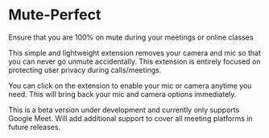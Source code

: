 # Mute-Perfect

Ensure that you are 100% on mute during your meetings or online classes

This simple and lightweight extension removes your camera and mic so that you can never go unmute accidentally. 
This extension is entirely focused on protecting user privacy during calls/meetings.

You can click on the extension to enable your mic or camera anytime you need. This will bring back your mic and camera options immediately.

This is a beta version under development and currently only supports Google Meet. 
Will add additional support to cover all meeting platforms in future releases.
